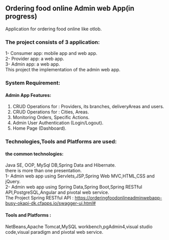 ## Ordering food online Admin web App(in progress)
Application for ordering food online like otlob.
### The project consists of 3 application:
1- Consumer app: mobile app and web app.<br/>
2- Provider app: a web app.<br/>
3- Admin app: a web app.<br/>
This project the implementation of the admin web app.<br/>
### System Requirement:
#### Admin App Features:
1. CRUD Operations for : Providers, its branches, deliveryAreas and users.<br/>
2. CRUD Operations for : Cities, Areas.<br/>
3. Monitoring Orders, Specific Actions.<br/>
3. Admin User Authentication (Login/Logout).<br/>
4. Home Page (Dashboard).<br/>
### Technologies,Tools and Platforms are used:
#### the common technologies:
Java SE, OOP, MySql DB,Spring Data and Hibernate.<br/>
there is more than one presentation.<br/>
1- Admin web app using Servlets,JSP,Spring Web MVC,HTML,CSS and jQuery.<br/>
2- Admin web app using Spring Data,Spring Boot,Spring RESTful API,PostgreSQL,Angular and pivotal web service.<br/>
The Project Spring RESTful API : https://orderingfoodonlineadminwebapp-busy-okapi-dk.cfapps.io/swagger-ui.html#
#### Tools and Platforms :
NetBeans,Apache Tomcat,MySQL workbench,pgAdmin4,visual studio code,visual paradigm and pivotal web service.<br/>
